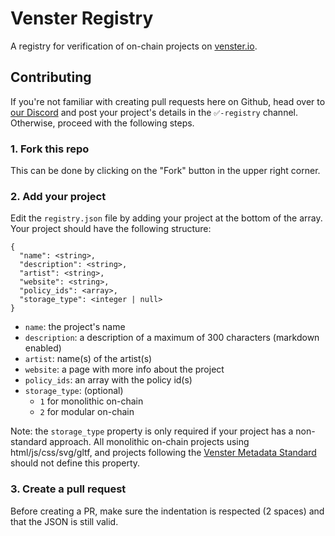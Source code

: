 # Venster Registry
A registry for verification of on-chain projects on
[venster.io](https://venster.io).

## Contributing
If you're not familiar with creating pull requests here on Github, head over to
[our Discord](https://discord.gg/64ct9tQzgn) and post your project's details in
the `✅️-registry` channel. Otherwise, proceed with the following steps.

### 1. Fork this repo

This can be done by clicking on the "Fork" button in the upper right corner.

### 2. Add your project

Edit the `registry.json` file by adding your project at the bottom of the array.
Your project should have the following structure:

```
{
  "name": <string>,
  "description": <string>,
  "artist": <string>,
  "website": <string>,
  "policy_ids": <array>,
  "storage_type": <integer | null>
}
```

- `name`: the project's name
- `description`: a description of a maximum of 300 characters (markdown enabled)
- `artist`: name(s) of the artist(s)
- `website`: a page with more info about the project
- `policy_ids`: an array with the policy id(s)
- `storage_type`: (optional)
  - `1` for monolithic on-chain
  - `2` for modular on-chain

Note: the `storage_type` property is only required if your project has a
non-standard approach. All monolithic on-chain projects using
html/js/css/svg/gltf, and projects following the [Venster Metadata
Standard](https://github.com/venster-io/venster-metadata-standard) should not
define this property.

### 3. Create a pull request

Before creating a PR, make sure the indentation is respected (2 spaces) and that
the JSON is still valid.


